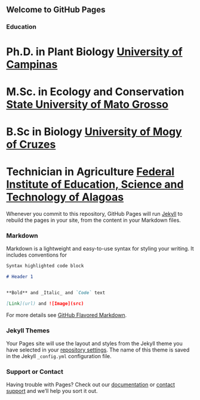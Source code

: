 ## Welcome to GitHub Pages

### Education

# Ph.D. in Plant Biology [University of Campinas](https://www.ib.unicamp.br/en)
# M.Sc. in Ecology and Conservation [State University of Mato Grosso](http://nx.unemat.br/)
# B.Sc in Biology [University of Mogy of Cruzes](http://www.umc.br/nucleos-pesquisa/sistematica/pessoas.php)
# Technician in Agriculture [Federal Institute of Education, Science and Technology of Alagoas](https://www2.ifal.edu.br/)

Whenever you commit to this repository, GitHub Pages will run [Jekyll](https://jekyllrb.com/) to rebuild the pages in your site, from the content in your Markdown files.

### Markdown

Markdown is a lightweight and easy-to-use syntax for styling your writing. It includes conventions for

```markdown
Syntax highlighted code block

# Header 1


**Bold** and _Italic_ and `Code` text

[Link](url) and ![Image](src)
```

For more details see [GitHub Flavored Markdown](https://guides.github.com/features/mastering-markdown/).

### Jekyll Themes

Your Pages site will use the layout and styles from the Jekyll theme you have selected in your [repository settings](https://github.com/evertonmaciel/Production/settings/pages). The name of this theme is saved in the Jekyll `_config.yml` configuration file.

### Support or Contact

Having trouble with Pages? Check out our [documentation](https://docs.github.com/categories/github-pages-basics/) or [contact support](https://support.github.com/contact) and we’ll help you sort it out.
